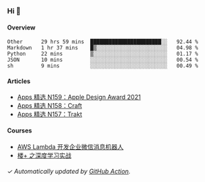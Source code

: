 ### Hi 👋

#### Overview

<!--START_SECTION:waka-->
```text
Other      29 hrs 59 mins  ███████████████████████░░   92.44 % 
Markdown   1 hr 37 mins    █▒░░░░░░░░░░░░░░░░░░░░░░░   04.98 % 
Python     22 mins         ▒░░░░░░░░░░░░░░░░░░░░░░░░   01.17 % 
JSON       10 mins         ░░░░░░░░░░░░░░░░░░░░░░░░░   00.54 % 
sh         9 mins          ░░░░░░░░░░░░░░░░░░░░░░░░░   00.49 % 
```
<!--END_SECTION:waka-->

#### Articles

<!-- BLOG:START -->
- [Apps 精选 N159：Apple Design Award 2021](https://huhuhang.com/post/product-hunt/product-hunt-n159)
- [Apps 精选 N158：Craft](https://huhuhang.com/post/product-hunt/product-hunt-n158)
- [Apps 精选 N157：Trakt](https://huhuhang.com/post/product-hunt/product-hunt-n157)
<!-- BLOG:END -->

#### Courses

<!-- SYL:START -->
- [AWS Lambda 开发企业微信消息机器人](https://lanqiao.cn/courses/2868)
- [楼+ 之深度学习实战](https://lanqiao.cn/courses/2617)
<!-- SYL:END -->

###### ✓ Automatically updated by [GitHub Action](https://github.com/huhuhang/huhuhang/actions).
